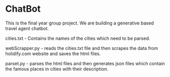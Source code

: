 # ChatBot
This is the final year group project. We are building a generative based travel agent chatbot.

cities.txt - Contains the names of the cities which need to be parsed.

webScrapper.py - reads the cities.txt file and then scrapes the data from holidify.com website and saves the html files.

parset.py - parses the html files and then generates json files which contain the famous places in cities with their description.
